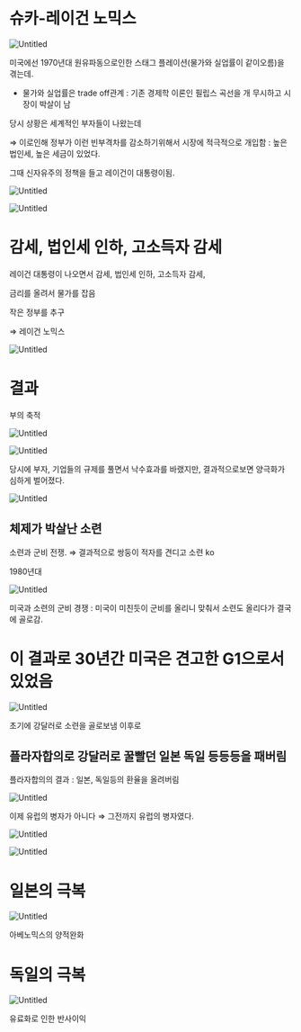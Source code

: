 # 슈카-레이건 노믹스

![Untitled](/others/images/syukanomics/Untitled.png)

미국에선 1970년대 원유파동으로인한 스태그 플레이션(물가와 실업률이 같이오름)을 겪는데.

- 물가와 실업률은 trade off관계 : 기존 경제학 이론인 필립스 곡선을 개 무시하고 시장이 박살이 남

당시 상황은 세계적인 부자들이 나왔는데

⇒ 이로인해 정부가 이런 빈부격차를 감소하기위해서 시장에 적극적으로 개입함 : 높은 법인세, 높은 세금이 있었다.

그때 신자유주의 정책을 들고 레이건이 대통령이됨.

![Untitled](/others/images/syukanomics/Untitled%201.png)

![Untitled](/others/images/syukanomics/Untitled%202.png)

# 감세, 법인세 인하, 고소득자 감세

레이건 대통령이 나오면서 감세, 법인세 인하, 고소득자 감세, 

금리를 올려서 물가를 잡음 

작은 정부를 추구

⇒ 레이건 노믹스

![Untitled](/others/images/syukanomics/Untitled.png)

# 결과

부의 축적

![Untitled](/others/images/syukanomics/Untitled%203.png)

![Untitled](/others/images/syukanomics/Untitled%204.png)

당시에 부자, 기업들의 규제를 풀면서 낙수효과를 바랬지만, 결과적으로보면 양극화가 심하게 벌어졌다.

![Untitled](/others/images/syukanomics/Untitled%205.png)

## 체제가 박살난 소련

소련과 군비 전쟁. ⇒ 결과적으로 쌍둥이 적자를 견디고 소련 ko 

1980년대 

![Untitled](/others/images/syukanomics/Untitled%206.png)

미국과 소련의 군비 경쟁 : 미국이 미친듯이 군비를 올리니 맞춰서 소련도 올리다가 결국에 골로감.

# 이 결과로 30년간 미국은 견고한 G1으로서 있었음

![Untitled](/others/images/syukanomics/Untitled%207.png)

초기에 강달러로 소련을 골로보냄 이후로 

## 플라자합의로 강달러로 꿀빨던 일본 독일 등등등을 패버림

플라자합의의 결과 : 일본, 독일등의 환율을 올려버림

![Untitled](/others/images/syukanomics/Untitled%208.png)

이제 유럽의 병자가 아니다 ⇒ 그전까지 유럽의 병자였다.

![Untitled](/others/images/syukanomics/Untitled%209.png)

![Untitled](/others/images/syukanomics/Untitled%2010.png)

# 일본의 극복

![Untitled](/others/images/syukanomics/Untitled%2011.png)

아베노믹스의 양적완화

# 독일의 극복

![Untitled](/others/images/syukanomics/Untitled%2012.png)

유료화로 인한 반사이익
